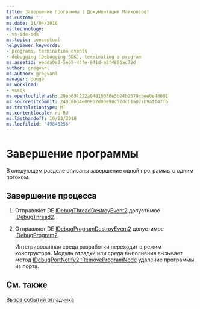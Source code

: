 ```yaml
---
title: Завершение программы | Документация Майкрософт
ms.custom: ''
ms.date: 11/04/2016
ms.technology:
- vs-ide-sdk
ms.topic: conceptual
helpviewer_keywords:
- programs, termination events
- debugging [Debugging SDK], terminating a program
ms.assetid: eedda0a3-5e05-44fe-841d-a2f4866ac72d
author: gregvanl
ms.author: gregvanl
manager: douge
ms.workload:
- vssdk
ms.openlocfilehash: 29eb65f222a94816086e5b24b2579cbee0e48001
ms.sourcegitcommit: 240c8b34e80952d00e90c52dcb1a077b9aff47f6
ms.translationtype: MT
ms.contentlocale: ru-RU
ms.lasthandoff: 10/23/2018
ms.locfileid: "49846256"
---
```

# <a name="terminating-a-program"></a>Завершение программы
В следующем разделе описаны завершение одной программы с одним потоком.  
  
## <a name="termination-process"></a>Завершение процесса  
  
1. Отправляет DE [IDebugThreadDestroyEvent2](../../extensibility/debugger/reference/idebugthreaddestroyevent2.md) допустимое [IDebugThread2](../../extensibility/debugger/reference/idebugthread2.md).  
  
2. Отправляет DE [IDebugProgramDestroyEvent2](../../extensibility/debugger/reference/idebugprogramdestroyevent2.md) допустимое [IDebugProgram2](../../extensibility/debugger/reference/idebugprogram2.md).  
  
   Интегрированная среда разработки переходит в режим конструктора. Модуль отладки или среда выполнения вызывает метод [IDebugPortNotify2::RemoveProgramNode](../../extensibility/debugger/reference/idebugportnotify2-removeprogramnode.md) удаление программы из порта.  
  
## <a name="see-also"></a>См. также  
 [Вызов событий отладчика](../../extensibility/debugger/calling-debugger-events.md)